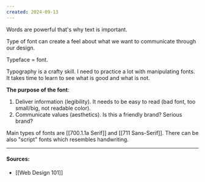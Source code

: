 ```yaml
---
created: 2024-09-13
---
```


Words are powerful that's why text is important.

Type of font can create a feel about what we want to communicate through our design.

Typeface = font.

Typography is a crafty skill. I need to practice a lot with manipulating fonts. It takes time to learn to see what is good and what is not.

**The purpose of the font**:
1. Deliver information (legibility). It needs to be easy to read (bad font, too small/big, not readable color).
2. Communicate values (aesthetics). Is this a friendly brand? Serious brand?

Main types of fonts are [[700.1.1a Serif]] and [[711 Sans-Serif]]. There can be also "script" fonts which resembles handwriting.


___
#### Sources:
- [[Web Design 101]]